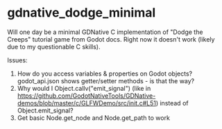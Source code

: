 # gdnative_dodge_minimal

Will one day be a minimal GDNative C implementation of "Dodge the Creeps" 
tutorial game from Godot docs.  Right now it doesn't work (likely due to
my questionable C skills).

Issues:

1. How do you access variables & properties on Godot objects? godot_api.json shows getter/setter methods - is that the way?
1. Why would I Object.callv("emit_signal") (like in https://github.com/GodotNativeTools/GDNative-demos/blob/master/c/GLFWDemo/src/init.c#L51) instead of Object.emit_signal?
1. Get basic Node.get_node and Node.get_path to work

